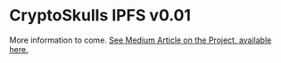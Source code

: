 # CryptoSkulls IPFS v0.01

More information to come. 
[See Medium Article on the Project, available here.](www.medium.com)
